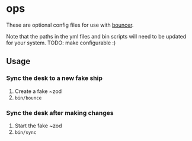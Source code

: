 # ops

These are optional config files for use with [bouncer](https://github.com/tloncorp/bouncer).

Note that the paths in the yml files and bin scripts will need to be updated for your system. TODO: make configurable :)

## Usage

### Sync the desk to a new fake ship

1. Create a fake ~zod
2. `bin/bounce`

### Sync the desk after making changes

1. Start the fake ~zod
2. `bin/sync`
